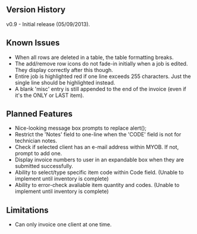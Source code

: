 <h2>Version History</h2>

v0.9 - Initial release (05/09/2013).

<h2>Known Issues</h2>

* When all rows are deleted in a table, the table formatting breaks.
* The add/remove row icons do not fade-in initially when a job is edited. They display correctly after this though.
* Entire job is highlighted red if one line exceeds 255 characters. Just the single line should be highlighted instead.
* A blank 'misc' entry is still appended to the end of the invoice (even if it's the ONLY or LAST item).

<h2>Planned Features</h2>

* Nice-looking message box prompts to replace alert();
* Restrict the 'Notes' field to one-line when the 'CODE' field is not for technician notes.
* Check if selected client has an e-mail address within MYOB. If not, prompt to add one.
* Display invoice numbers to user in an expandable box when they are submitted successfully.
* Ability to select/type specific item code within Code field. 	(Unable to implement until inventory is complete)
* Ability to error-check avaliable item quantity and codes. 	(Unable to implement until inventory is complete)

<h2>Limitations</h2>

* Can only invoice one client at one time.